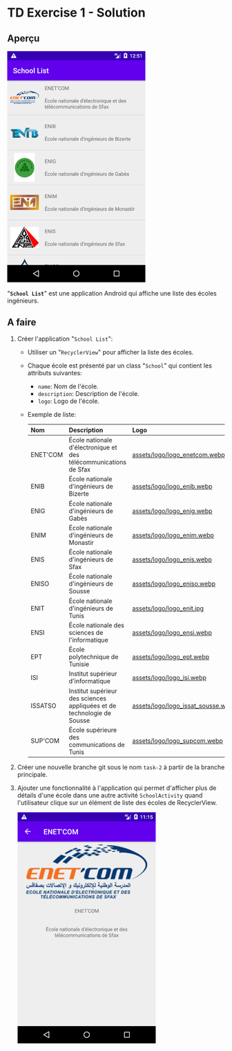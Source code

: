 # TD Exercise 1 - Solution

## Aperçu

<img src="assets/screenshot_school_list_app.png" width="320"/>

"**`School List`**" est une application Android qui affiche une liste des écoles ingénieurs.

## A faire

1. Créer l'application "`School List`":
    - Utiliser un "`RecyclerView`" pour afficher la liste des écoles.
    - Chaque école est présenté par un class "`School`" qui contient les attributs suivantes:
        - `name`: Nom de l'école.
        - `description`: Description de l'école.
        - `logo`: Logo de l'école.
    - Exemple de liste:

        | Nom | Description | Logo |
        |-----|-------------|------|
        |ENET\'COM|École nationale d\'électronique et des télécommunications de Sfax|[assets/logo/logo_enetcom.webp](assets/logo/logo_enetcom.webp)|
        |ENIB|École nationale d\'ingénieurs de Bizerte|[assets/logo/logo_enib.webp](assets/logo/logo_enib.webp)|
        |ENIG|École nationale d\'ingénieurs de Gabès|[assets/logo/logo_enig.webp](assets/logo/logo_enig.webp)|
        |ENIM|École nationale d\'ingénieurs de Monastir|[assets/logo/logo_enim.webp](assets/logo/logo_enim.webp)|
        |ENIS|École nationale d\'ingénieurs de Sfax|[assets/logo/logo_enis.webp](assets/logo/logo_enis.webp)|
        |ENISO|École nationale d\'ingénieurs de Sousse|[assets/logo/logo_eniso.webp](assets/logo/logo_eniso.webp)|
        |ENIT|École nationale d\'ingénieurs de Tunis|[assets/logo/logo_enit.jpg](assets/logo/logo_enit.jpg)|
        |ENSI|École nationale des sciences de l\'informatique|[assets/logo/logo_ensi.webp](assets/logo/logo_ensi.webp)|
        |EPT|École polytechnique de Tunisie|[assets/logo/logo_ept.webp](assets/logo/logo_ept.webp)|
        |ISI|Institut supérieur d\'informatique|[assets/logo/logo_isi.webp](assets/logo/logo_isi.webp)|
        |ISSATSO|Institut supérieur des sciences appliquées et de technologie de Sousse|[assets/logo/logo_issat_sousse.webp](assets/logo/logo_issat_sousse.webp)|
        |SUP\'COM|École supérieure des communications de Tunis|[assets/logo/logo_supcom.webp](assets/logo/logo_supcom.webp)|

2. Créer une nouvelle branche git sous le nom `task-2` à partir de la branche principale.

3. Ajouter une fonctionnalité à l'application qui permet d'afficher plus de détails d'une école dans une autre activité `SchoolActivity` quand l'utilisateur clique sur un élément de liste des écoles de RecyclerView.

    <img src="assets/screenshot_school_activity.png" width="320"/>
